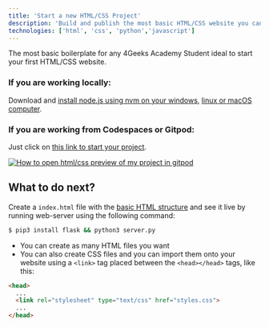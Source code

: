 ```yaml
---
title: 'Start a new HTML/CSS Project'
description: 'Build and publish the most basic HTML/CSS website you can build'
technologies: ['html', 'css', 'python','javascript']
---
```


The most basic boilerplate for any 4Geeks Academy Student ideal to start your first HTML/CSS website.

### If you are **working locally**:

Download and [install node.js using nvm on your windows](https://4geeks.com/how-to/nvm-install-windows), [linux or macOS computer](https://4geeks.com/how-to/install-node-nvm-mac-osx). 

### If you are working from Codespaces or Gitpod:

Just click on [this link to start your project](https://gitpod.io#https://github.com/4GeeksAcademy/html-hello.git).

[![How to open html/css preview of my project in gitpod](https://github.com/4GeeksAcademy/Templates-Boilerplates/blob/master/static/img/hello-html-intro.png?raw=true)](https://youtu.be/dfbDCMu_p-0)

## What to do next?

Create a `index.html` file with the [basic HTML structure](http://content.breatheco.de/lesson/what-is-html-learn-html#page-structure) and see it live by running web-server using the following command:

```bash
$ pip3 install flask && python3 server.py
```

- You can create as many HTML files you want
- You can also create CSS files and you can import them onto your website using a `<link>` tag placed between the `<head></head>` tags, like this:

```html
<head>
  ...
  <link rel="stylesheet" type="text/css" href="styles.css">
  ...
</head>
```
